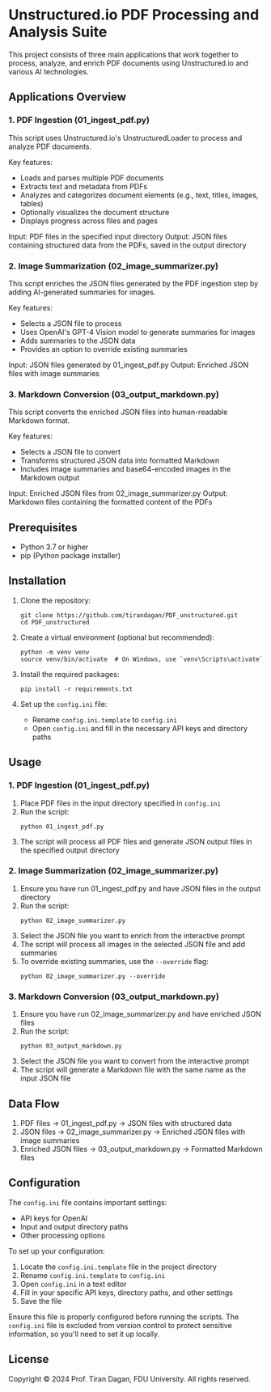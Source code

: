 # Unstructured.io PDF Processing and Analysis Suite

This project consists of three main applications that work together to process, analyze, and enrich PDF documents using Unstructured.io and various AI technologies.

## Applications Overview

### 1. PDF Ingestion (01_ingest_pdf.py)

This script uses Unstructured.io's UnstructuredLoader to process and analyze PDF documents.

Key features:
- Loads and parses multiple PDF documents
- Extracts text and metadata from PDFs
- Analyzes and categorizes document elements (e.g., text, titles, images, tables)
- Optionally visualizes the document structure
- Displays progress across files and pages

Input: PDF files in the specified input directory
Output: JSON files containing structured data from the PDFs, saved in the output directory

### 2. Image Summarization (02_image_summarizer.py)

This script enriches the JSON files generated by the PDF ingestion step by adding AI-generated summaries for images.

Key features:
- Selects a JSON file to process
- Uses OpenAI's GPT-4 Vision model to generate summaries for images
- Adds summaries to the JSON data
- Provides an option to override existing summaries

Input: JSON files generated by 01_ingest_pdf.py
Output: Enriched JSON files with image summaries

### 3. Markdown Conversion (03_output_markdown.py)

This script converts the enriched JSON files into human-readable Markdown format.

Key features:
- Selects a JSON file to convert
- Transforms structured JSON data into formatted Markdown
- Includes image summaries and base64-encoded images in the Markdown output

Input: Enriched JSON files from 02_image_summarizer.py
Output: Markdown files containing the formatted content of the PDFs

## Prerequisites

- Python 3.7 or higher
- pip (Python package installer)

## Installation

1. Clone the repository:
   ```
   git clone https://github.com/tirandagan/PDF_unstructured.git
   cd PDF_unstructured
   ```

2. Create a virtual environment (optional but recommended):
   ```
   python -m venv venv
   source venv/bin/activate  # On Windows, use `venv\Scripts\activate`
   ```

3. Install the required packages:
   ```
   pip install -r requirements.txt
   ```

4. Set up the `config.ini` file:
   - Rename `config.ini.template` to `config.ini`
   - Open `config.ini` and fill in the necessary API keys and directory paths

## Usage

### 1. PDF Ingestion (01_ingest_pdf.py)

1. Place PDF files in the input directory specified in `config.ini`
2. Run the script:
   ```
   python 01_ingest_pdf.py
   ```
3. The script will process all PDF files and generate JSON output files in the specified output directory

### 2. Image Summarization (02_image_summarizer.py)

1. Ensure you have run 01_ingest_pdf.py and have JSON files in the output directory
2. Run the script:
   ```
   python 02_image_summarizer.py
   ```
3. Select the JSON file you want to enrich from the interactive prompt
4. The script will process all images in the selected JSON file and add summaries
5. To override existing summaries, use the `--override` flag:
   ```
   python 02_image_summarizer.py --override
   ```

### 3. Markdown Conversion (03_output_markdown.py)

1. Ensure you have run 02_image_summarizer.py and have enriched JSON files
2. Run the script:
   ```
   python 03_output_markdown.py
   ```
3. Select the JSON file you want to convert from the interactive prompt
4. The script will generate a Markdown file with the same name as the input JSON file

## Data Flow

1. PDF files → 01_ingest_pdf.py → JSON files with structured data
2. JSON files → 02_image_summarizer.py → Enriched JSON files with image summaries
3. Enriched JSON files → 03_output_markdown.py → Formatted Markdown files

## Configuration

The `config.ini` file contains important settings:

- API keys for OpenAI
- Input and output directory paths
- Other processing options

To set up your configuration:

1. Locate the `config.ini.template` file in the project directory
2. Rename `config.ini.template` to `config.ini`
3. Open `config.ini` in a text editor
4. Fill in your specific API keys, directory paths, and other settings
5. Save the file

Ensure this file is properly configured before running the scripts. The `config.ini` file is excluded from version control to protect sensitive information, so you'll need to set it up locally.

## License

Copyright © 2024 Prof. Tiran Dagan, FDU University. All rights reserved.
